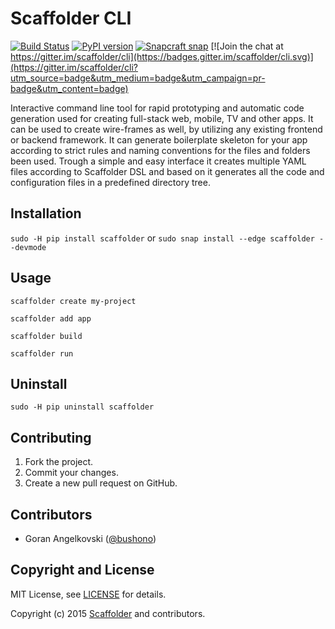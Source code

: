 # Scaffolder CLI

[![Build Status](https://travis-ci.org/scaffolder/cli.svg?branch=master)](https://travis-ci.org/scaffolder/cli)
[![PyPI version](https://badge.fury.io/py/scaffolder.svg)](https://pypi.python.org/pypi/scaffolder)
[![Snapcraft snap](https://snapcraft.io/scaffolder/badge.svg)](https://snapcraft.io/scaffolder)
[![Join the chat at https://gitter.im/scaffolder/cli](https://badges.gitter.im/scaffolder/cli.svg)](https://gitter.im/scaffolder/cli?utm_source=badge&utm_medium=badge&utm_campaign=pr-badge&utm_content=badge)

Interactive command line tool for rapid prototyping and automatic code generation used for creating full-stack web, mobile, TV and other apps. It can be used to create wire-frames as well, by utilizing any existing frontend or backend framework. It can generate boilerplate skeleton for your app according to strict rules and naming conventions for the files and folders been used. Trough a simple and easy interface it creates multiple YAML files according to Scaffolder DSL and based on it generates all the code and configuration files in a predefined directory tree.

## Installation

`sudo -H pip install scaffolder`
or
`sudo snap install --edge scaffolder --devmode`

## Usage

`scaffolder create my-project`

`scaffolder add app`

`scaffolder build`

`scaffolder run`

## Uninstall

`sudo -H pip uninstall scaffolder`

## Contributing

1. Fork the project.
2. Commit your changes.
3. Create a new pull request on GitHub.

## Contributors

* Goran Angelkovski ([@bushono](https://github.com/bushono))

## Copyright and License

MIT License, see [LICENSE](LICENSE) for details.

Copyright (c) 2015 [Scaffolder](https://www.scaffolder.io) and contributors.
